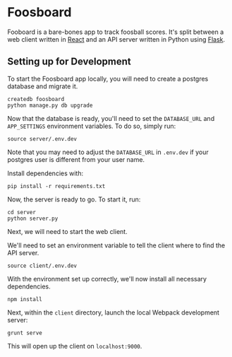 # Foosboard

Fooboard is a bare-bones app to track foosball scores. It's split between a web client written in [React](http://facebook.github.io/react/) and an API server written in Python using [Flask](http://flask.pocoo.org/).

## Setting up for Development

To start the Foosboard app locally, you will need to create a postgres database and migrate it.

```
createdb foosboard
python manage.py db upgrade
```

Now that the database is ready, you'll need to set the `DATABASE_URL` and `APP_SETTINGS` environment variables. To do so, simply run:

```
source server/.env.dev
```

Note that you may need to adjust the `DATABASE_URL` in `.env.dev` if your postgres user is different from your user name.

Install dependencies with:

```
pip install -r requirements.txt
```

Now, the server is ready to go. To start it, run:

```
cd server
python server.py
```

Next, we will need to start the web client.

We'll need to set an environment variable to tell the client where to find the API server.

```
source client/.env.dev
```

With the environment set up correctly, we'll now install all necessary dependencies.

```
npm install
```

Next, within the `client` directory, launch the local Webpack development server:

```
grunt serve
```

This will open up the client on `localhost:9000`.
